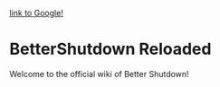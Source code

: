 [link to Google!](http://google.com)
# BetterShutdown Reloaded
Welcome to the official wiki of Better Shutdown!
